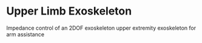 # Upper Limb Exoskeleton

Impedance control of an 2DOF exoskeleton upper extremity exoskeleton for arm assistance 



